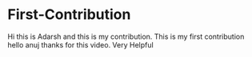 # First-Contribution
Hi this is Adarsh and this is my contribution.
This is my first contribution
hello anuj thanks for this video. Very Helpful
